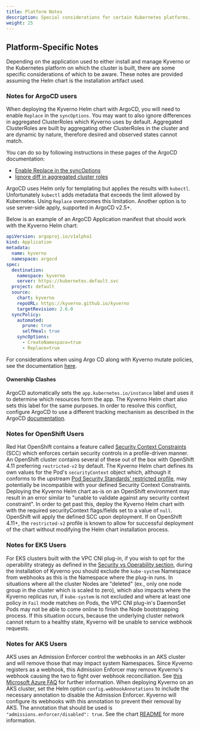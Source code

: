 ```yaml
---
title: Platform Notes
description: Special considerations for certain Kubernetes platforms.
weight: 25
---
```


## Platform-Specific Notes

Depending on the application used to either install and manage Kyverno or the Kubernetes platform on which the cluster is built, there are some specific considerations of which to be aware. These notes are provided assuming the Helm chart is the installation artifact used.

### Notes for ArgoCD users

When deploying the Kyverno Helm chart with ArgoCD, you will need to enable `Replace` in the `syncOptions`. You may want to also ignore differences in aggregated ClusterRoles which Kyverno uses by default. Aggregated ClusterRoles are built by aggregating other ClusterRoles in the cluster and are dynamic by nature, therefore desired and observed states cannot match.

You can do so by following instructions in these pages of the ArgoCD documentation:

* [Enable Replace in the syncOptions](https://argo-cd.readthedocs.io/en/stable/user-guide/sync-options/#replace-resource-instead-of-applying-changes)
* [Ignore diff in aggregated cluster roles](https://argo-cd.readthedocs.io/en/stable/user-guide/diffing/#ignoring-rbac-changes-made-by-aggregateroles)

ArgoCD uses Helm only for templating but applies the results with `kubectl`. Unfortunately `kubectl` adds metadata that exceeds the limit allowed by Kubernetes. Using `Replace` overcomes this limitation. Another option is to use server-side apply, supported in ArgoCD v2.5+.

Below is an example of an ArgoCD Application manifest that should work with the Kyverno Helm chart:

```yaml
apiVersion: argoproj.io/v1alpha1
kind: Application
metadata:
  name: kyverno
  namespace: argocd
spec:
  destination:
    namespace: kyverno
    server: https://kubernetes.default.svc
  project: default
  source:
    chart: kyverno
    repoURL: https://kyverno.github.io/kyverno
    targetRevision: 2.6.0
  syncPolicy:
    automated:
      prune: true
      selfHeal: true
    syncOptions:
      - CreateNamespace=true
      - Replace=true
```

For considerations when using Argo CD along with Kyverno mutate policies, see the documentation [here](/docs/writing-policies/mutate/#argocd).

#### Ownership Clashes

ArgoCD automatically sets the `app.kubernetes.io/instance` label and uses it to determine which resources form the app. The Kyverno Helm chart also sets this label for the same purposes. In order to resolve this conflict, configure ArgoCD to use a different tracking mechanism as described in the ArgoCD [documentation](https://argo-cd.readthedocs.io/en/latest/user-guide/resource_tracking/#additional-tracking-methods-via-an-annotation).

### Notes for OpenShift Users

Red Hat OpenShift contains a feature called [Security Context Constraints](https://docs.openshift.com/container-platform/4.11/authentication/managing-security-context-constraints.html) (SCC) which enforces certain security controls in a profile-driven manner. An OpenShift cluster contains several of these out of the box with OpenShift 4.11 preferring `restricted-v2` by default. The Kyverno Helm chart defines its own values for the Pod's `securityContext` object which, although it conforms to the upstream [Pod Security Standards' restricted profile](https://kubernetes.io/docs/concepts/security/pod-security-standards/#restricted), may potentially be incompatible with your defined Security Context Constraints. Deploying the Kyverno Helm chart as-is on an OpenShift environment may result in an error similar to "unable to validate against any security context constraint". In order to get past this, deploy the Kyverno Helm chart with with the required securityContext flags/fields set to a value of `null`. OpenShift will apply the defined SCC upon deployment. If on OpenShift 4.11+, the `restricted-v2` profile is known to allow for successful deployment of the chart without modifying the Helm chart installation process.

### Notes for EKS Users

For EKS clusters built with the VPC CNI plug-in, if you wish to opt for the operability strategy as defined in the [Security vs Operability section](/docs/installation/#security-vs-operability), during the installation of Kyverno you should exclude the `kube-system` Namespace from webhooks as this is the Namespace where the plug-in runs. In situations where all the cluster Nodes are "deleted" (ex., only one node group in the cluster which is scaled to zero), which also impacts where the Kyverno replicas run, if `kube-system` is not excluded and where at least one policy in `Fail` mode matches on Pods, the VPC CNI plug-in's DaemonSet Pods may not be able to come online to finish the Node bootstrapping process. If this situation occurs, because the underlying cluster network cannot return to a healthy state, Kyverno will be unable to service webhook requests.

### Notes for AKS Users

AKS uses an Admission Enforcer control the webhooks in an AKS cluster and will remove those that may impact system Namespaces. Since Kyverno registers as a webhook, this Admission Enforcer may remove Kyverno's webhook causing the two to fight over webhook reconciliation. See [this Microsoft Azure FAQ](https://learn.microsoft.com/en-us/azure/aks/faq#can-admission-controller-webhooks-impact-kube-system-and-internal-aks-namespaces) for further information. When deploying Kyverno on an AKS cluster, set the Helm option `config.webhookAnnotations` to include the necessary annotation to disable the Admission Enforcer. Kyverno will configure its webhooks with this annotation to prevent their removal by AKS. The annotation that should be used is `"admissions.enforcer/disabled": true`. See the chart [README](https://github.com/kyverno/kyverno/blob/release-1.11/charts/kyverno/README.md) for more information.
